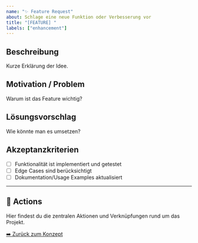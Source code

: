 ```yaml
---
name: "✨ Feature Request"
about: Schlage eine neue Funktion oder Verbesserung vor
title: "[FEATURE] "
labels: ["enhancement"]
---
```


## Beschreibung

Kurze Erklärung der Idee.

## Motivation / Problem

Warum ist das Feature wichtig?

## Lösungsvorschlag

Wie könnte man es umsetzen?

## Akzeptanzkriterien

- [ ] Funktionalität ist implementiert und getestet
- [ ] Edge Cases sind berücksichtigt
- [ ] Dokumentation/Usage Examples aktualisiert

---

## 🚀 Actions

Hier findest du die zentralen Aktionen und Verknüpfungen rund um das Projekt.

[➡️ Zurück zum Konzept](../Konzept.md#-feature-request-template)